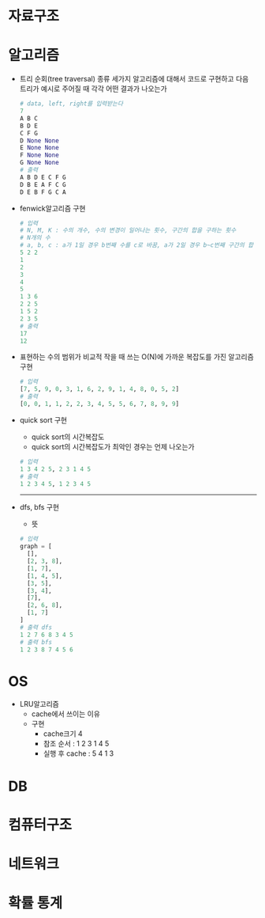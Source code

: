 # 자료구조
# 알고리즘

* 트리 순회(tree traversal) 종류 세가지 알고리즘에 대해서 코드로 구현하고 다음 트리가 예시로 주어질 때 각각 어떤 결과가 나오는가

  ```python
  # data, left, right를 입력받는다
  7
  A B C
  B D E
  C F G
  D None None
  E None None
  F None None
  G None None
  # 출력
  A B D E C F G 
  D B E A F C G 
  D E B F G C A 
  ```

* fenwick알고리즘 구현

  ```python
  # 입력
  # N, M, K : 수의 개수, 수의 변경이 일어나는 횟수, 구간의 합을 구하는 횟수
  # N개의 수
  # a, b, c : a가 1일 경우 b번째 수를 c로 바꿈, a가 2일 경우 b~c번째 구간의 합 출력
  5 2 2
  1
  2
  3
  4
  5
  1 3 6
  2 2 5
  1 5 2
  2 3 5
  # 출력
  17
  12
  ```

  

* 표현하는 수의 범위가 비교적 작을 때 쓰는 O(N)에 가까운 복잡도를 가진 알고리즘 구현

  ```python
  # 입력
  [7, 5, 9, 0, 3, 1, 6, 2, 9, 1, 4, 8, 0, 5, 2]
  # 출력
  [0, 0, 1, 1, 2, 2, 3, 4, 5, 5, 6, 7, 8, 9, 9]
  ```

  

* quick sort 구현

  * quick sort의 시간복잡도
  * quick sort의 시간복잡도가 최악인 경우는 언제 나오는가

  ```python
  # 입력
  1 3 4 2 5, 2 3 1 4 5
  # 출력
  1 2 3 4 5, 1 2 3 4 5
  ```

  -------------------------------------
  
* dfs, bfs 구현

  * 뜻

  ```python
  # 입력
  graph = [
    [],
    [2, 3, 8],
    [1, 7],
    [1, 4, 5],
    [3, 5],
    [3, 4],
    [7],
    [2, 6, 8],
    [1, 7]
  ]
  # 출력 dfs
  1 2 7 6 8 3 4 5
  # 출력 bfs
  1 2 3 8 7 4 5 6 
  ```

  

# OS

* LRU알고리즘
  * cache에서 쓰이는 이유
  * 구현
    * cache크기 4
    * 참조 순서 : 1 2 3 1 4 5
    * 실행 후 cache : 5 4 1 3

# DB
# 컴퓨터구조
# 네트워크
# 확률 통계
